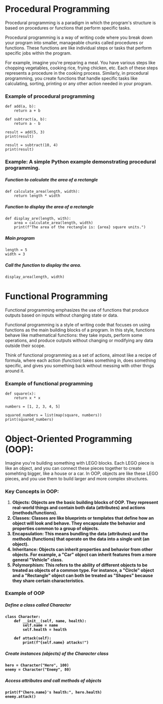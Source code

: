 # Procedural Programming

Procedural programming is a paradigm in which the program's structure is based on procedures or functions that perform specific tasks.

Procedural programming is a way of writing code where you break down your program into smaller, manageable chunks called procedures or functions. These functions are like individual steps or tasks that perform specific jobs within the program.

For example, imagine you're preparing a meal. You have various steps like chopping vegetables, cooking rice, frying chicken, etc. Each of these steps represents a procedure in the cooking process. Similarly, in procedural programming, you create functions that handle specific tasks like calculating, sorting, printing or any other action needed in your program.

### Example of procedural programming
```
def add(a, b):
    return a + b

def subtract(a, b):
    return a - b

result = add(5, 3)
print(result)

result = subtract(10, 4)
print(result)
```
### Example: A simple Python example demonstrating procedural programming.

##### Function to calculate the area of a rectangle
```
def calculate_area(length, width):
    return length * width
```
##### Function to display the area of a rectangle
```
def display_are(length, with):
    area = calculate_area(length, width)
    print(f"The area of the rectangle is: {area} square units.")
```
##### Main program
```
length = 5
width = 3
```
##### Call the function to display the area.
```
display_area(length, width)
```
# Functional Programming

Functional programming emphasizes the use of functions that produce outputs based on inputs without changing state or data.

Functional programming is a style of writing code that focuses on using functions as the main building blocks of a program. In this style, functions behave like mathematical functions: they take inputs, perform some operations, and produce outputs without changing or modifying any data outside their scope.

Think of functional programming as a set of actions, almost like a recipe of formula, where each action (function) takes something in, does something specific, and gives you something back without messing with other thngs around it.

### Example of functional programming
```
def square(x):
    return x * x

numbers = [1, 2, 3, 4, 5]

squared_numbers = list(map(square, numbers))
print(squared_numbers)
```

# Object-Oriented Programming (OOP):

Imagine you're building something with LEGO blocks. Each LEGO piece is like an object, and you can connect these pieces together to create somehting bigger, like a house or a car. In OOP, objects are like these LEGO pieces, and you use them to build larger and more complex structures.

### Key Concepts in OOP:

1. <b>Objects:<b> Objects are the basic building blocks of OOP. They represent real-world things and contain both data (attributes) and actions (methods/functions).
2. Classes: Classes are like blueprints or templates that define how an object will look and behave. They encapsulate the behavior and properties common to a group of objects.
3. Encapsulation: This means bundling the data (attributes) and the methods (functions) that operate on the data into a single unit (an object).
4. Inheritance: Objects can inherit properties and behavior from other objects. For example, a "Car" object can inherit features from a more general "Vehicle" class.
5. Polymorphism: This refers to the ability of different objects to be treated as objects of a common type. For instance, a "Circle" object and a "Rectangle" object can both be treated as "Shapes" because they share certain characteristics.

### Example of OOP 

##### Define a class called Character
```
class Character:
    def __init__(self, name, health):
        self.name = name
        self.health = health

    def attack(self):
        print(f"{self.name} attacks!")
```

##### Create instances (objects) of the Character class
```
hero = Character("Hero", 100)
enemy = Character("Enemy", 80)
```

##### Access attributes and call methods of objects
```
print(f"{hero.name}'s health:", hero.health)
enemy.attack()
```